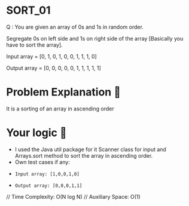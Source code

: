 
# SORT_01
  Q : You are given an array of 0s and 1s in random order.

  Segregate 0s on left side and 1s on right side of the array [Basically you have to sort the array]. 

  Input array   =  [0, 1, 0, 1, 0, 0, 1, 1, 1, 0] 

  Output array =  [0, 0, 0, 0, 0, 1, 1, 1, 1, 1] 

# Problem Explanation 🚀
It is a sorting of an array in ascending order

# Your logic 🤯
* I used the Java util package for it Scanner class for input and Arrays.sort method to sort the array in ascending order.
* Own test cases if any:
*     Input array: [1,0,0,1,0]
*     Output array: [0,0,0,1,1]

// Time Complexity: O(N log N)
// Auxiliary Space: O(1)

```
